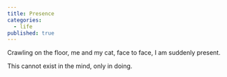 ```yaml
---
title: Presence
categories:
  - life
published: true
---
```

Crawling on the floor,
me and my cat,
face to face,
I am suddenly present.

This cannot exist 
in the mind,
only in doing.
